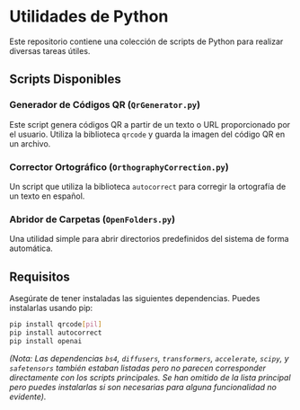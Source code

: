 # Utilidades de Python

Este repositorio contiene una colección de scripts de Python para realizar diversas tareas útiles.

## Scripts Disponibles

### Generador de Códigos QR (`QrGenerator.py`)

Este script genera códigos QR a partir de un texto o URL proporcionado por el usuario. Utiliza la biblioteca `qrcode` y guarda la imagen del código QR en un archivo.

### Corrector Ortográfico (`OrthographyCorrection.py`)

Un script que utiliza la biblioteca `autocorrect` para corregir la ortografía de un texto en español.

### Abridor de Carpetas (`OpenFolders.py`)

Una utilidad simple para abrir directorios predefinidos del sistema de forma automática.

## Requisitos

Asegúrate de tener instaladas las siguientes dependencias. Puedes instalarlas usando pip:

```bash
pip install qrcode[pil]
pip install autocorrect
pip install openai
```

*(Nota: Las dependencias `bs4`, `diffusers`, `transformers`, `accelerate`, `scipy`, y `safetensors` también estaban listadas pero no parecen corresponder directamente con los scripts principales. Se han omitido de la lista principal pero puedes instalarlas si son necesarias para alguna funcionalidad no evidente).*